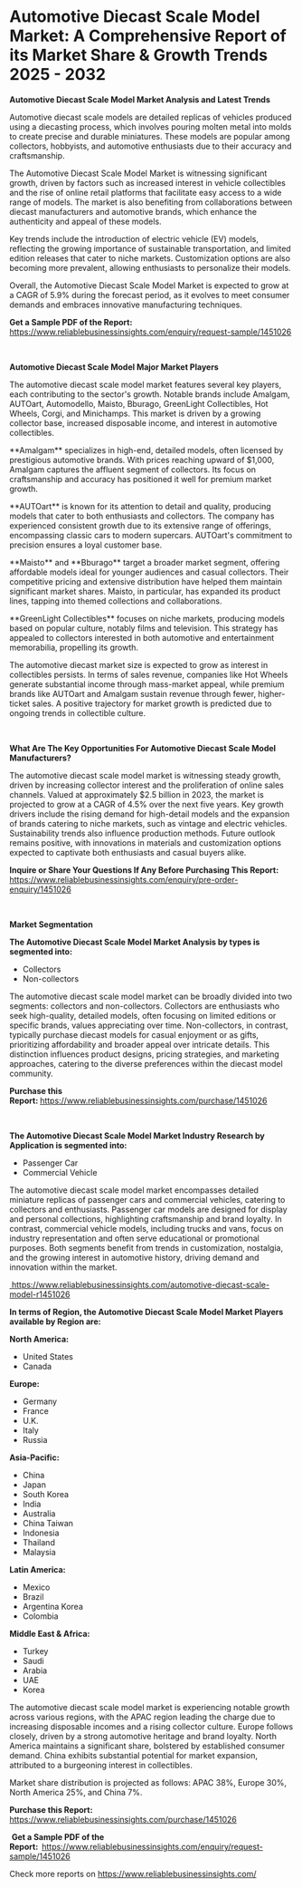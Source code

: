 <p><h1>Automotive Diecast Scale Model Market: A Comprehensive Report of its Market Share & Growth Trends 2025 - 2032</h1></p><p><strong>Automotive Diecast Scale Model Market Analysis and Latest Trends</strong></p>
<p><p>Automotive diecast scale models are detailed replicas of vehicles produced using a diecasting process, which involves pouring molten metal into molds to create precise and durable miniatures. These models are popular among collectors, hobbyists, and automotive enthusiasts due to their accuracy and craftsmanship. </p><p>The Automotive Diecast Scale Model Market is witnessing significant growth, driven by factors such as increased interest in vehicle collectibles and the rise of online retail platforms that facilitate easy access to a wide range of models. The market is also benefiting from collaborations between diecast manufacturers and automotive brands, which enhance the authenticity and appeal of these models. </p><p>Key trends include the introduction of electric vehicle (EV) models, reflecting the growing importance of sustainable transportation, and limited edition releases that cater to niche markets. Customization options are also becoming more prevalent, allowing enthusiasts to personalize their models. </p><p>Overall, the Automotive Diecast Scale Model Market is expected to grow at a CAGR of 5.9% during the forecast period, as it evolves to meet consumer demands and embraces innovative manufacturing techniques.</p></p>
<p><strong>Get a Sample PDF of the Report:&nbsp;</strong> <a href="https://www.reliablebusinessinsights.com/enquiry/request-sample/1451026?utm_campaign=2242&utm_medium=2&utm_source=Github&utm_content=ia&utm_term=30032025&utm_id=automotive-diecast-scale-model">https://www.reliablebusinessinsights.com/enquiry/request-sample/1451026</a></p>
<p>&nbsp;</p>
<p><strong>Automotive Diecast Scale Model Major Market Players</strong></p>
<p><p>The automotive diecast scale model market features several key players, each contributing to the sector's growth. Notable brands include Amalgam, AUTOart, Automodello, Maisto, Bburago, GreenLight Collectibles, Hot Wheels, Corgi, and Minichamps. This market is driven by a growing collector base, increased disposable income, and interest in automotive collectibles.</p><p>**Amalgam** specializes in high-end, detailed models, often licensed by prestigious automotive brands. With prices reaching upward of $1,000, Amalgam captures the affluent segment of collectors. Its focus on craftsmanship and accuracy has positioned it well for premium market growth.</p><p>**AUTOart** is known for its attention to detail and quality, producing models that cater to both enthusiasts and collectors. The company has experienced consistent growth due to its extensive range of offerings, encompassing classic cars to modern supercars. AUTOart's commitment to precision ensures a loyal customer base.</p><p>**Maisto** and **Bburago** target a broader market segment, offering affordable models ideal for younger audiences and casual collectors. Their competitive pricing and extensive distribution have helped them maintain significant market shares. Maisto, in particular, has expanded its product lines, tapping into themed collections and collaborations.</p><p>**GreenLight Collectibles** focuses on niche markets, producing models based on popular culture, notably films and television. This strategy has appealed to collectors interested in both automotive and entertainment memorabilia, propelling its growth.</p><p>The automotive diecast market size is expected to grow as interest in collectibles persists. In terms of sales revenue, companies like Hot Wheels generate substantial income through mass-market appeal, while premium brands like AUTOart and Amalgam sustain revenue through fewer, higher-ticket sales. A positive trajectory for market growth is predicted due to ongoing trends in collectible culture.</p></p>
<p>&nbsp;</p>
<p><strong>What Are The Key Opportunities For Automotive Diecast Scale Model Manufacturers?</strong></p>
<p><p>The automotive diecast scale model market is witnessing steady growth, driven by increasing collector interest and the proliferation of online sales channels. Valued at approximately $2.5 billion in 2023, the market is projected to grow at a CAGR of 4.5% over the next five years. Key growth drivers include the rising demand for high-detail models and the expansion of brands catering to niche markets, such as vintage and electric vehicles. Sustainability trends also influence production methods. Future outlook remains positive, with innovations in materials and customization options expected to captivate both enthusiasts and casual buyers alike.</p></p>
<p><strong>Inquire or Share Your Questions If Any Before Purchasing This Report:</strong> <a href="https://www.reliablebusinessinsights.com/enquiry/pre-order-enquiry/1451026?utm_campaign=2242&utm_medium=2&utm_source=Github&utm_content=ia&utm_term=30032025&utm_id=automotive-diecast-scale-model">https://www.reliablebusinessinsights.com/enquiry/pre-order-enquiry/1451026</a></p>
<p>&nbsp;</p>
<p><strong>Market Segmentation</strong></p>
<p><strong>The Automotive Diecast Scale Model Market Analysis by types is segmented into:</strong></p>
<p><ul><li>Collectors</li><li>Non-collectors</li></ul></p>
<p><p>The automotive diecast scale model market can be broadly divided into two segments: collectors and non-collectors. Collectors are enthusiasts who seek high-quality, detailed models, often focusing on limited editions or specific brands, values appreciating over time. Non-collectors, in contrast, typically purchase diecast models for casual enjoyment or as gifts, prioritizing affordability and broader appeal over intricate details. This distinction influences product designs, pricing strategies, and marketing approaches, catering to the diverse preferences within the diecast model community.</p></p>
<p><strong>Purchase this Report:&nbsp;</strong><a href="https://www.reliablebusinessinsights.com/purchase/1451026?utm_campaign=2242&utm_medium=2&utm_source=Github&utm_content=ia&utm_term=30032025&utm_id=automotive-diecast-scale-model">https://www.reliablebusinessinsights.com/purchase/1451026</a></p>
<p>&nbsp;</p>
<p><strong>The Automotive Diecast Scale Model Market Industry Research by Application is segmented into:</strong></p>
<p><ul><li>Passenger Car</li><li>Commercial Vehicle</li></ul></p>
<p><p>The automotive diecast scale model market encompasses detailed miniature replicas of passenger cars and commercial vehicles, catering to collectors and enthusiasts. Passenger car models are designed for display and personal collections, highlighting craftsmanship and brand loyalty. In contrast, commercial vehicle models, including trucks and vans, focus on industry representation and often serve educational or promotional purposes. Both segments benefit from trends in customization, nostalgia, and the growing interest in automotive history, driving demand and innovation within the market.</p></p>
<p><a href="https://www.reliablebusinessinsights.com/automotive-diecast-scale-model-r1451026?utm_campaign=2242&utm_medium=2&utm_source=Github&utm_content=ia&utm_term=30032025&utm_id=automotive-diecast-scale-model">&nbsp;https://www.reliablebusinessinsights.com/automotive-diecast-scale-model-r1451026</a></p>
<p><strong>In terms of Region, the Automotive Diecast Scale Model Market Players available by Region are:</strong></p>
<p>
    <p> <strong> North America: </strong>
        <ul>
            <li>United States</li>
            <li>Canada</li>
        </ul>
        </p> 
    <p> <strong> Europe: </strong>
        <ul>
            <li>Germany</li>
            <li>France</li>
            <li>U.K.</li>
            <li>Italy</li>
            <li>Russia</li>
        </ul>
        </p> 
    <p> <strong> Asia-Pacific: </strong>
        <ul>
            <li>China</li>
            <li>Japan</li>
            <li>South Korea</li>
            <li>India</li>
            <li>Australia</li>
            <li>China Taiwan</li>
            <li>Indonesia</li>
            <li>Thailand</li>
            <li>Malaysia</li>
        </ul>
        </p> 
    <p> <strong> Latin America: </strong>
        <ul>
            <li>Mexico</li>
            <li>Brazil</li>
            <li>Argentina Korea</li>
            <li>Colombia</li>
        </ul>
        </p> 
    <p> <strong> Middle East & Africa: </strong>
        <ul>
            <li>Turkey</li>
            <li>Saudi</li>
            <li>Arabia</li>
            <li>UAE</li>
            <li>Korea</li>
        </ul>
    </p>
    </p>
<p><p>The automotive diecast scale model market is experiencing notable growth across various regions, with the APAC region leading the charge due to increasing disposable incomes and a rising collector culture. Europe follows closely, driven by a strong automotive heritage and brand loyalty. North America maintains a significant share, bolstered by established consumer demand. China exhibits substantial potential for market expansion, attributed to a burgeoning interest in collectibles. </p><p>Market share distribution is projected as follows: APAC 38%, Europe 30%, North America 25%, and China 7%.</p></p>
<p><strong>Purchase this Report: </strong><a href="https://www.reliablebusinessinsights.com/purchase/1451026?utm_campaign=2242&utm_medium=2&utm_source=Github&utm_content=ia&utm_term=30032025&utm_id=automotive-diecast-scale-model">https://www.reliablebusinessinsights.com/purchase/1451026</a></p>
<p>&nbsp;<strong>Get a Sample PDF of the Report:&nbsp;&nbsp;</strong><a href="https://www.reliablebusinessinsights.com/enquiry/request-sample/1451026?utm_campaign=2242&utm_medium=2&utm_source=Github&utm_content=ia&utm_term=30032025&utm_id=automotive-diecast-scale-model">https://www.reliablebusinessinsights.com/enquiry/request-sample/1451026</a></p>
<p><strong></strong></p>
<p>Check more reports on <a href="https://www.reliablebusinessinsights.com/?utm_campaign=2242&utm_medium=2&utm_source=Github&utm_content=ia&utm_term=30032025&utm_id=automotive-diecast-scale-model">https://www.reliablebusinessinsights.com/</a></p>